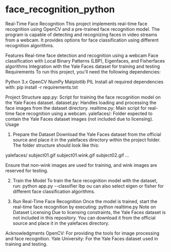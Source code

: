 # face_recognition_python
Real-Time Face Recognition
This project implements real-time face recognition using OpenCV and a pre-trained face recognition model. The program is capable of detecting and recognizing faces in video streams from a webcam. It provides options for face classification using different recognition algorithms.

Features
Real-time face detection and recognition using a webcam
Face classification with Local Binary Patterns (LBP), Eigenfaces, and Fisherfaces algorithms
Integration with the Yale Faces dataset for training and testing
Requirements
To run this project, you'll need the following dependencies:

Python 3.x
OpenCV
NumPy
Matplotlib
PIL
Install all required dependencies with:
pip install -r requirements.txt

Project Structure
app.py: Script for training the face recognition model on the Yale Faces dataset.
dataset.py: Handles loading and processing the face images from the dataset directory.
realtime.py: Main script for real-time face recognition using a webcam.
yalefaces/: Folder expected to contain the Yale Faces dataset images (not included due to licensing).
Usage
1. Prepare the Dataset
Download the Yale Faces dataset from the official source and place it in the yalefaces directory within the project folder. The folder structure should look like this:

yalefaces/
    subject01.gif
    subject01.wink.gif
    subject02.gif
    ...


Ensure that non-wink images are used for training, and wink images are reserved for testing.

2. Train the Model
To train the face recognition model with the dataset, run:
python app.py --classifier lbp
    ou can also select eigen or fisher for different face classification algorithms.

3. Run Real-Time Face Recognition
Once the model is trained, start the real-time face recognition by executing:
python realtime.py
Note on Dataset Licensing
Due to licensing constraints, the Yale Faces dataset is not included in this repository. You can download it from the official source and place it in the yalefaces directory.

Acknowledgments
OpenCV: For providing the tools for image processing and face recognition.
Yale University: For the Yale Faces dataset used in training and testing.
